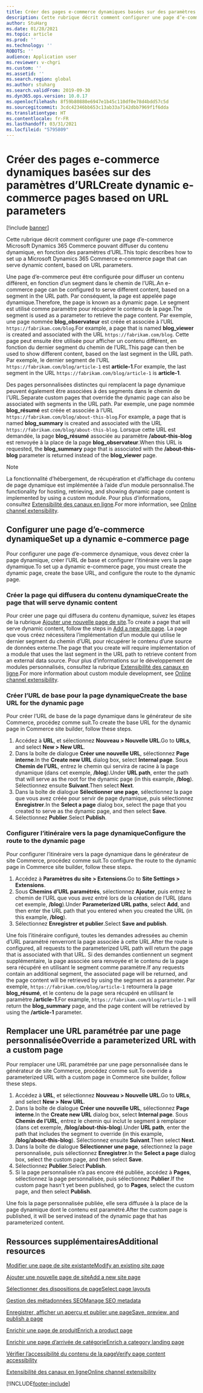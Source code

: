 ```yaml
---
title: Créer des pages e-commerce dynamiques basées sur des paramètres d’URL
description: Cette rubrique décrit comment configurer une page d’e-commerce Microsoft Dynamics 365 Commerce pouvant diffuser du contenu dynamique, en fonction des paramètres d’URL.
author: StuHarg
ms.date: 01/28/2021
ms.topic: article
ms.prod: ''
ms.technology: ''
ROBOTS: ''
audience: Application user
ms.reviewer: v-chgri
ms.custom: ''
ms.assetid: ''
ms.search.region: global
ms.author: stuharg
ms.search.validFrom: 2019-09-30
ms.dyn365.ops.version: 10.0.17
ms.openlocfilehash: 8f59b80880e6947e1b45c110df0e78d4bdd57c5d
ms.sourcegitcommit: 3cdc42346bb653c13ab33a7142dbb7969f1f6dda
ms.translationtype: HT
ms.contentlocale: fr-FR
ms.lasthandoff: 03/31/2021
ms.locfileid: "5795809"
---
```

# <a name="create-dynamic-e-commerce-pages-based-on-url-parameters"></a><span data-ttu-id="c42d0-103">Créer des pages e-commerce dynamiques basées sur des paramètres d’URL</span><span class="sxs-lookup"><span data-stu-id="c42d0-103">Create dynamic e-commerce pages based on URL parameters</span></span>

[!include [banner](includes/banner.md)]

<span data-ttu-id="c42d0-104">Cette rubrique décrit comment configurer une page d’e-commerce Microsoft Dynamics 365 Commerce pouvant diffuser du contenu dynamique, en fonction des paramètres d’URL.</span><span class="sxs-lookup"><span data-stu-id="c42d0-104">This topic describes how to set up a Microsoft Dynamics 365 Commerce e-commerce page that can serve dynamic content, based on URL parameters.</span></span>

<span data-ttu-id="c42d0-105">Une page d’e-commerce peut être configurée pour diffuser un contenu différent, en fonction d’un segment dans le chemin de l’URL.</span><span class="sxs-lookup"><span data-stu-id="c42d0-105">An e-commerce page can be configured to serve different content, based on a segment in the URL path.</span></span> <span data-ttu-id="c42d0-106">Par conséquent, la page est appelée page dynamique.</span><span class="sxs-lookup"><span data-stu-id="c42d0-106">Therefore, the page is known as a dynamic page.</span></span> <span data-ttu-id="c42d0-107">Le segment est utilisé comme paramètre pour récupérer le contenu de la page.</span><span class="sxs-lookup"><span data-stu-id="c42d0-107">The segment is used as a parameter to retrieve the page content.</span></span> <span data-ttu-id="c42d0-108">Par exemple, une page nommée **blog\_observateur** est créée et associée à l’URL `https://fabrikam.com/blog`.</span><span class="sxs-lookup"><span data-stu-id="c42d0-108">For example, a page that is named **blog\_viewer** is created and associated with the URL `https://fabrikam.com/blog`.</span></span> <span data-ttu-id="c42d0-109">Cette page peut ensuite être utilisée pour afficher un contenu différent, en fonction du dernier segment du chemin de l’URL.</span><span class="sxs-lookup"><span data-stu-id="c42d0-109">This page can then be used to show different content, based on the last segment in the URL path.</span></span> <span data-ttu-id="c42d0-110">Par exemple, le dernier segment de l’URL `https://fabrikam.com/blog/article-1` est **article-1**.</span><span class="sxs-lookup"><span data-stu-id="c42d0-110">For example, the last segment in the URL `https://fabrikam.com/blog/article-1` is **article-1**.</span></span>

<span data-ttu-id="c42d0-111">Des pages personnalisées distinctes qui remplacent la page dynamique peuvent également être associées à des segments dans le chemin de l’URL.</span><span class="sxs-lookup"><span data-stu-id="c42d0-111">Separate custom pages that override the dynamic page can also be associated with segments in the URL path.</span></span> <span data-ttu-id="c42d0-112">Par exemple, une page nommée **blog\_résumé** est créée et associée à l’URL `https://fabrikam.com/blog/about-this-blog`.</span><span class="sxs-lookup"><span data-stu-id="c42d0-112">For example, a page that is named **blog\_summary** is created and associated with the URL `https://fabrikam.com/blog/about-this-blog`.</span></span> <span data-ttu-id="c42d0-113">Lorsque cette URL est demandée, la page **blog\_résumé** associée au paramètre **/about-this-blog** est renvoyée à la place de la page **blog\_observateur**.</span><span class="sxs-lookup"><span data-stu-id="c42d0-113">When this URL is requested, the **blog\_summary** page that is associated with the **/about-this-blog** parameter is returned instead of the **blog\_viewer** page.</span></span>

> [!NOTE]
> <span data-ttu-id="c42d0-114">La fonctionnalité d’hébergement, de récupération et d’affichage du contenu de page dynamique est implémentée à l’aide d’un module personnalisé.</span><span class="sxs-lookup"><span data-stu-id="c42d0-114">The functionality for hosting, retrieving, and showing dynamic page content is implemented by using a custom module.</span></span> <span data-ttu-id="c42d0-115">Pour plus d’informations, consultez [Extensibilité des canaux en ligne](e-commerce-extensibility/overview.md).</span><span class="sxs-lookup"><span data-stu-id="c42d0-115">For more information, see [Online channel extensibility](e-commerce-extensibility/overview.md).</span></span>

## <a name="set-up-a-dynamic-e-commerce-page"></a><span data-ttu-id="c42d0-116">Configurer une page d’e-commerce dynamique</span><span class="sxs-lookup"><span data-stu-id="c42d0-116">Set up a dynamic e-commerce page</span></span>

<span data-ttu-id="c42d0-117">Pour configurer une page d’e-commerce dynamique, vous devez créer la page dynamique, créer l’URL de base et configurer l’itinéraire vers la page dynamique.</span><span class="sxs-lookup"><span data-stu-id="c42d0-117">To set up a dynamic e-commerce page, you must create the dynamic page, create the base URL, and configure the route to the dynamic page.</span></span>

### <a name="create-the-page-that-will-serve-dynamic-content"></a><span data-ttu-id="c42d0-118">Créer la page qui diffusera du contenu dynamique</span><span class="sxs-lookup"><span data-stu-id="c42d0-118">Create the page that will serve dynamic content</span></span>

<span data-ttu-id="c42d0-119">Pour créer une page qui diffusera du contenu dynamique, suivez les étapes de la rubrique [Ajouter une nouvelle page de site](add-new-page.md).</span><span class="sxs-lookup"><span data-stu-id="c42d0-119">To create a page that will serve dynamic content, follow the steps in [Add a new site page](add-new-page.md).</span></span> <span data-ttu-id="c42d0-120">La page que vous créez nécessitera l’implémentation d’un module qui utilise le dernier segment du chemin d’URL pour récupérer le contenu d’une source de données externe.</span><span class="sxs-lookup"><span data-stu-id="c42d0-120">The page that you create will require implementation of a module that uses the last segment in the URL path to retrieve content from an external data source.</span></span> <span data-ttu-id="c42d0-121">Pour plus d’informations sur le développement de modules personnalisés, consultez la rubrique [Extensibilité des canaux en ligne](e-commerce-extensibility/overview.md).</span><span class="sxs-lookup"><span data-stu-id="c42d0-121">For more information about custom module development, see [Online channel extensibility](e-commerce-extensibility/overview.md).</span></span>

### <a name="create-the-base-url-for-the-dynamic-page"></a><span data-ttu-id="c42d0-122">Créer l’URL de base pour la page dynamique</span><span class="sxs-lookup"><span data-stu-id="c42d0-122">Create the base URL for the dynamic page</span></span>

<span data-ttu-id="c42d0-123">Pour créer l’URL de base de la page dynamique dans le générateur de site Commerce, procédez comme suit.</span><span class="sxs-lookup"><span data-stu-id="c42d0-123">To create the base URL for the dynamic page in Commerce site builder, follow these steps.</span></span>

1. <span data-ttu-id="c42d0-124">Accédez à **URL**, et sélectionnez **Nouveau \> Nouvelle URL**.</span><span class="sxs-lookup"><span data-stu-id="c42d0-124">Go to **URLs**, and select **New \> New URL**.</span></span>
1. <span data-ttu-id="c42d0-125">Dans la boîte de dialogue **Créer une nouvelle URL**, sélectionnez **Page interne**.</span><span class="sxs-lookup"><span data-stu-id="c42d0-125">In the **Create new URL** dialog box, select **Internal page**.</span></span> <span data-ttu-id="c42d0-126">Sous **Chemin de l’URL**, entrez le chemin qui servira de racine à la page dynamique (dans cet exemple, **/blog**).</span><span class="sxs-lookup"><span data-stu-id="c42d0-126">Under **URL path**, enter the path that will serve as the root for the dynamic page (in this example, **/blog**).</span></span> <span data-ttu-id="c42d0-127">Sélectionnez ensuite **Suivant**.</span><span class="sxs-lookup"><span data-stu-id="c42d0-127">Then select **Next**.</span></span>
1. <span data-ttu-id="c42d0-128">Dans la boîte de dialogue **Sélectionner une page**, sélectionnez la page que vous avez créée pour servir de page dynamique, puis sélectionnez **Enregistrer**.</span><span class="sxs-lookup"><span data-stu-id="c42d0-128">In the **Select a page** dialog box, select the page that you created to serve as the dynamic page, and then select **Save**.</span></span>
1. <span data-ttu-id="c42d0-129">Sélectionnez **Publier**.</span><span class="sxs-lookup"><span data-stu-id="c42d0-129">Select **Publish**.</span></span>

### <a name="configure-the-route-to-the-dynamic-page"></a><span data-ttu-id="c42d0-130">Configurer l’itinéraire vers la page dynamique</span><span class="sxs-lookup"><span data-stu-id="c42d0-130">Configure the route to the dynamic page</span></span>

<span data-ttu-id="c42d0-131">Pour configurer l’itinéraire vers la page dynamique dans le générateur de site Commerce, procédez comme suit.</span><span class="sxs-lookup"><span data-stu-id="c42d0-131">To configure the route to the dynamic page in Commerce site builder, follow these steps.</span></span>

1. <span data-ttu-id="c42d0-132">Accédez à **Paramètres du site \> Extensions**.</span><span class="sxs-lookup"><span data-stu-id="c42d0-132">Go to **Site Settings \> Extensions**.</span></span>
1. <span data-ttu-id="c42d0-133">Sous **Chemins d’URL paramétrés**, sélectionnez **Ajouter**, puis entrez le chemin de l’URL que vous avez entré lors de la création de l’URL (dans cet exemple, **/blog**).</span><span class="sxs-lookup"><span data-stu-id="c42d0-133">Under **Parameterized URL paths**, select **Add**, and then enter the URL path that you entered when you created the URL (in this example, **/blog**).</span></span>
1. <span data-ttu-id="c42d0-134">Sélectionnez **Enregistrer et publier**.</span><span class="sxs-lookup"><span data-stu-id="c42d0-134">Select **Save and publish**.</span></span>

<span data-ttu-id="c42d0-135">Une fois l’itinéraire configuré, toutes les demandes adressées au chemin d’URL paramétré renverront la page associée à cette URL.</span><span class="sxs-lookup"><span data-stu-id="c42d0-135">After the route is configured, all requests to the parameterized URL path will return the page that is associated with that URL.</span></span> <span data-ttu-id="c42d0-136">Si des demandes contiennent un segment supplémentaire, la page associée sera renvoyée et le contenu de la page sera récupéré en utilisant le segment comme paramètre.</span><span class="sxs-lookup"><span data-stu-id="c42d0-136">If any requests contain an additional segment, the associated page will be returned, and the page content will be retrieved by using the segment as a parameter.</span></span> <span data-ttu-id="c42d0-137">Par exemple, `https://fabrikam.com/blog/article-1` retournera la page **blog\_résumé**, et le contenu de la page sera récupéré en utilisant le paramètre **/article-1**.</span><span class="sxs-lookup"><span data-stu-id="c42d0-137">For example, `https://fabrikam.com/blog/article-1` will return the **blog\_summary** page, and the page content will be retrieved by using the **/article-1** parameter.</span></span>

## <a name="override-a-parameterized-url-with-a-custom-page"></a><span data-ttu-id="c42d0-138">Remplacer une URL paramétrée par une page personnalisée</span><span class="sxs-lookup"><span data-stu-id="c42d0-138">Override a parameterized URL with a custom page</span></span>

<span data-ttu-id="c42d0-139">Pour remplacer une URL paramétrée par une page personnalisée dans le générateur de site Commerce, procédez comme suit.</span><span class="sxs-lookup"><span data-stu-id="c42d0-139">To override a parameterized URL with a custom page in Commerce site builder, follow these steps.</span></span>

1. <span data-ttu-id="c42d0-140">Accédez à **URL**, et sélectionnez **Nouveau \> Nouvelle URL**.</span><span class="sxs-lookup"><span data-stu-id="c42d0-140">Go to **URLs**, and select **New \> New URL**.</span></span>
1. <span data-ttu-id="c42d0-141">Dans la boîte de dialogue **Créer une nouvelle URL**, sélectionnez **Page interne**.</span><span class="sxs-lookup"><span data-stu-id="c42d0-141">In the **Create new URL** dialog box, select **Internal page**.</span></span> <span data-ttu-id="c42d0-142">Sous **Chemin de l’URL**, entrez le chemin qui inclut le segment à remplacer (dans cet exemple, **/blog/about-this-blog**).</span><span class="sxs-lookup"><span data-stu-id="c42d0-142">Under **URL path**, enter the path that includes the segment to override (in this example, **/blog/about-this-blog**).</span></span> <span data-ttu-id="c42d0-143">Sélectionnez ensuite **Suivant**.</span><span class="sxs-lookup"><span data-stu-id="c42d0-143">Then select **Next**.</span></span>
1. <span data-ttu-id="c42d0-144">Dans la boîte de dialogue **Sélectionner une page**, sélectionnez la page personnalisée, puis sélectionnez **Enregistrer**.</span><span class="sxs-lookup"><span data-stu-id="c42d0-144">In the **Select a page** dialog box, select the custom page, and then select **Save**.</span></span>
1. <span data-ttu-id="c42d0-145">Sélectionnez **Publier**.</span><span class="sxs-lookup"><span data-stu-id="c42d0-145">Select **Publish**.</span></span>
1. <span data-ttu-id="c42d0-146">Si la page personnalisée n’a pas encore été publiée, accédez à **Pages**, sélectionnez la page personnalisée, puis sélectionnez **Publier**.</span><span class="sxs-lookup"><span data-stu-id="c42d0-146">If the custom page hasn't yet been published, go to **Pages**, select the custom page, and then select **Publish**.</span></span>

<span data-ttu-id="c42d0-147">Une fois la page personnalisée publiée, elle sera diffusée à la place de la page dynamique dont le contenu est paramétré.</span><span class="sxs-lookup"><span data-stu-id="c42d0-147">After the custom page is published, it will be served instead of the dynamic page that has parameterized content.</span></span>

## <a name="additional-resources"></a><span data-ttu-id="c42d0-148">Ressources supplémentaires</span><span class="sxs-lookup"><span data-stu-id="c42d0-148">Additional resources</span></span>

[<span data-ttu-id="c42d0-149">Modifier une page de site existante</span><span class="sxs-lookup"><span data-stu-id="c42d0-149">Modify an existing site page</span></span>](modify-existing-page.md)

[<span data-ttu-id="c42d0-150">Ajouter une nouvelle page de site</span><span class="sxs-lookup"><span data-stu-id="c42d0-150">Add a new site page</span></span>](add-new-page.md)

[<span data-ttu-id="c42d0-151">Sélectionner des dispositions de page</span><span class="sxs-lookup"><span data-stu-id="c42d0-151">Select page layouts</span></span>](select-page-layouts.md)

[<span data-ttu-id="c42d0-152">Gestion des métadonnées SEO</span><span class="sxs-lookup"><span data-stu-id="c42d0-152">Manage SEO metadata</span></span>](manage-seo-metadata.md)

[<span data-ttu-id="c42d0-153">Enregistrer, afficher un aperçu et publier une page</span><span class="sxs-lookup"><span data-stu-id="c42d0-153">Save, preview, and publish a page</span></span>](save-preview-publish-page.md)

[<span data-ttu-id="c42d0-154">Enrichir une page de produit</span><span class="sxs-lookup"><span data-stu-id="c42d0-154">Enrich a product page</span></span>](enrich-product-page.md)

[<span data-ttu-id="c42d0-155">Enrichir une page d’arrivée de catégorie</span><span class="sxs-lookup"><span data-stu-id="c42d0-155">Enrich a category landing page</span></span>](enrich-category-page.md)

[<span data-ttu-id="c42d0-156">Vérifier l’accessibilité du contenu de la page</span><span class="sxs-lookup"><span data-stu-id="c42d0-156">Verify page content accessibility</span></span>](verify-accessibility.md)

[<span data-ttu-id="c42d0-157">Extensibilité des canaux en ligne</span><span class="sxs-lookup"><span data-stu-id="c42d0-157">Online channel extensibility</span></span>](e-commerce-extensibility/overview.md)


[!INCLUDE[footer-include](../includes/footer-banner.md)]

